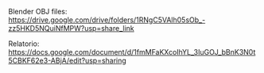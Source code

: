 Blender OBJ files: https://drive.google.com/drive/folders/1RNgC5VAlh05sOb_-zz5HKD5NQuiNfMPW?usp=share_link

Relatorio: https://docs.google.com/document/d/1fmMFaKXcoIhYL_3IuGOJ_bBnK3N0t5CBKF62e3-ABjA/edit?usp=sharing
